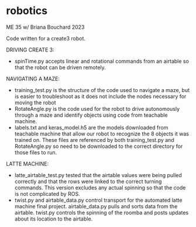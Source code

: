 # robotics
ME 35 w/ Briana Bouchard 2023

Code written for a create3 robot. 

DRIVING CREATE 3: 
- spinTime.py accepts linear and rotational commands from an airtable so that the robot can be driven remotely. 

NAVIGATING A MAZE:
- training_test.py is the structure of the code used to navigate a maze, but is easier to troubleshoot as it does not include the nodes necessary for moving the robot
- RotateAngle.py is the code used for the robot to drive autonomously through a maze and identify objects using code from teachable machine. 
- labels.txt and keras_model.h5 are the models downloaded from teachable machine that allow our robot to recognize the 8 objects it was trained on. These files are referenced by both training_test.py and RotateAngle.py so need to be downloaded to the correct directory for those files to run. 

LATTE MACHINE: 
- latte_airtable_test.py tested that the airtable values were being pulled correctly and that the rows were linked to the correct turning commands. This version excludes any actual spinning so that the code is not complicated by ROS. 
- twist.py and airtable_data.py control transport for the automated latte machine final project. airtable_data.py pulls and sorts data from the airtable. twist.py controls the spinning of the roomba and posts updates about its location to the airtable. 
